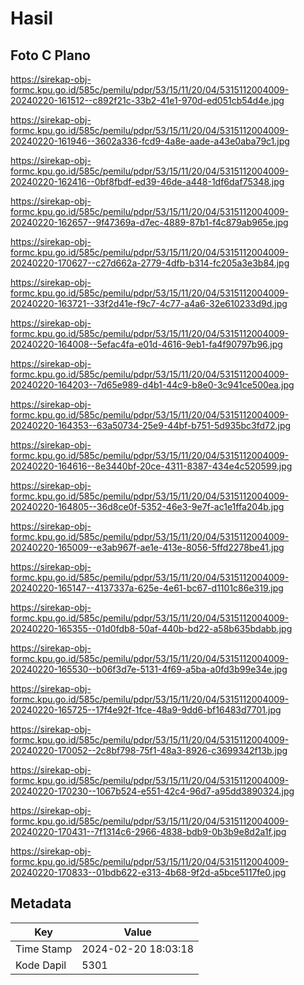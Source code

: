 # Hasil

## Foto C Plano

https://sirekap-obj-formc.kpu.go.id/585c/pemilu/pdpr/53/15/11/20/04/5315112004009-20240220-161512--c892f21c-33b2-41e1-970d-ed051cb54d4e.jpg

https://sirekap-obj-formc.kpu.go.id/585c/pemilu/pdpr/53/15/11/20/04/5315112004009-20240220-161946--3602a336-fcd9-4a8e-aade-a43e0aba79c1.jpg

https://sirekap-obj-formc.kpu.go.id/585c/pemilu/pdpr/53/15/11/20/04/5315112004009-20240220-162416--0bf8fbdf-ed39-46de-a448-1df6daf75348.jpg

https://sirekap-obj-formc.kpu.go.id/585c/pemilu/pdpr/53/15/11/20/04/5315112004009-20240220-162657--9f47369a-d7ec-4889-87b1-f4c879ab965e.jpg

https://sirekap-obj-formc.kpu.go.id/585c/pemilu/pdpr/53/15/11/20/04/5315112004009-20240220-170627--c27d662a-2779-4dfb-b314-fc205a3e3b84.jpg

https://sirekap-obj-formc.kpu.go.id/585c/pemilu/pdpr/53/15/11/20/04/5315112004009-20240220-163721--33f2d41e-f9c7-4c77-a4a6-32e610233d9d.jpg

https://sirekap-obj-formc.kpu.go.id/585c/pemilu/pdpr/53/15/11/20/04/5315112004009-20240220-164008--5efac4fa-e01d-4616-9eb1-fa4f90797b96.jpg

https://sirekap-obj-formc.kpu.go.id/585c/pemilu/pdpr/53/15/11/20/04/5315112004009-20240220-164203--7d65e989-d4b1-44c9-b8e0-3c941ce500ea.jpg

https://sirekap-obj-formc.kpu.go.id/585c/pemilu/pdpr/53/15/11/20/04/5315112004009-20240220-164353--63a50734-25e9-44bf-b751-5d935bc3fd72.jpg

https://sirekap-obj-formc.kpu.go.id/585c/pemilu/pdpr/53/15/11/20/04/5315112004009-20240220-164616--8e3440bf-20ce-4311-8387-434e4c520599.jpg

https://sirekap-obj-formc.kpu.go.id/585c/pemilu/pdpr/53/15/11/20/04/5315112004009-20240220-164805--36d8ce0f-5352-46e3-9e7f-ac1e1ffa204b.jpg

https://sirekap-obj-formc.kpu.go.id/585c/pemilu/pdpr/53/15/11/20/04/5315112004009-20240220-165009--e3ab967f-ae1e-413e-8056-5ffd2278be41.jpg

https://sirekap-obj-formc.kpu.go.id/585c/pemilu/pdpr/53/15/11/20/04/5315112004009-20240220-165147--4137337a-625e-4e61-bc67-d1101c86e319.jpg

https://sirekap-obj-formc.kpu.go.id/585c/pemilu/pdpr/53/15/11/20/04/5315112004009-20240220-165355--01d0fdb8-50af-440b-bd22-a58b635bdabb.jpg

https://sirekap-obj-formc.kpu.go.id/585c/pemilu/pdpr/53/15/11/20/04/5315112004009-20240220-165530--b06f3d7e-5131-4f69-a5ba-a0fd3b99e34e.jpg

https://sirekap-obj-formc.kpu.go.id/585c/pemilu/pdpr/53/15/11/20/04/5315112004009-20240220-165725--17f4e92f-1fce-48a9-9dd6-bf16483d7701.jpg

https://sirekap-obj-formc.kpu.go.id/585c/pemilu/pdpr/53/15/11/20/04/5315112004009-20240220-170052--2c8bf798-75f1-48a3-8926-c3699342f13b.jpg

https://sirekap-obj-formc.kpu.go.id/585c/pemilu/pdpr/53/15/11/20/04/5315112004009-20240220-170230--1067b524-e551-42c4-96d7-a95dd3890324.jpg

https://sirekap-obj-formc.kpu.go.id/585c/pemilu/pdpr/53/15/11/20/04/5315112004009-20240220-170431--7f1314c6-2966-4838-bdb9-0b3b9e8d2a1f.jpg

https://sirekap-obj-formc.kpu.go.id/585c/pemilu/pdpr/53/15/11/20/04/5315112004009-20240220-170833--01bdb622-e313-4b68-9f2d-a5bce5117fe0.jpg


## Metadata

| Key        | Value               |
| ---------- | ------------------- |
| Time Stamp | 2024-02-20 18:03:18 |
| Kode Dapil | 5301                |



